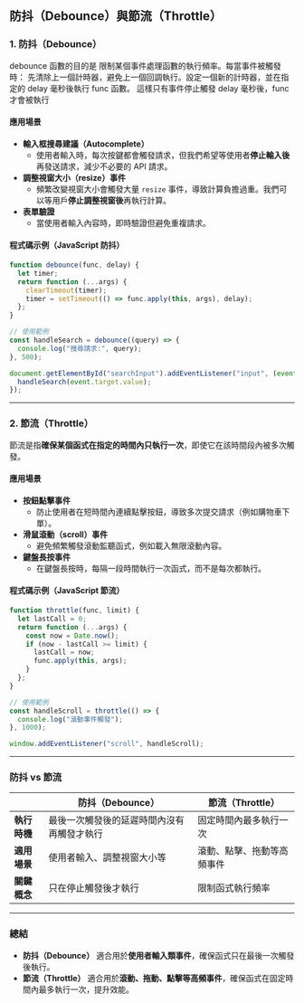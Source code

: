 ## 防抖（Debounce）與節流（Throttle）

### 1. 防抖（Debounce）
debounce 函數的目的是 限制某個事件處理函數的執行頻率。每當事件被觸發時：
先清除上一個計時器，避免上一個回調執行。設定一個新的計時器，並在指定的 delay 毫秒後執行 func 函數。
這樣只有事件停止觸發 delay 毫秒後，func 才會被執行

#### **應用場景**
- **輸入框搜尋建議（Autocomplete）**
  - 使用者輸入時，每次按鍵都會觸發請求，但我們希望等使用者**停止輸入後**再發送請求，減少不必要的 API 請求。
- **調整視窗大小（resize）事件**
  - 頻繁改變視窗大小會觸發大量 `resize` 事件，導致計算負擔過重。我們可以等用戶**停止調整視窗後**再執行計算。
- **表單驗證**
  - 當使用者輸入內容時，即時驗證但避免重複請求。

#### **程式碼示例（JavaScript 防抖）**
```javascript
function debounce(func, delay) {
  let timer;
  return function (...args) {
    clearTimeout(timer);
    timer = setTimeout(() => func.apply(this, args), delay);
  };
}

// 使用範例
const handleSearch = debounce((query) => {
  console.log("搜尋請求:", query);
}, 500);

document.getElementById("searchInput").addEventListener("input", (event) => {
  handleSearch(event.target.value);
});
```

---

### 2. 節流（Throttle）
節流是指**確保某個函式在指定的時間內只執行一次**，即使它在該時間段內被多次觸發。

#### **應用場景**
- **按鈕點擊事件**
  - 防止使用者在短時間內連續點擊按鈕，導致多次提交請求（例如購物車下單）。
- **滑鼠滾動（scroll）事件**
  - 避免頻繁觸發滾動監聽函式，例如載入無限滾動內容。
- **鍵盤長按事件**
  - 在鍵盤長按時，每隔一段時間執行一次函式，而不是每次都執行。

#### **程式碼示例（JavaScript 節流）**
```javascript
function throttle(func, limit) {
  let lastCall = 0;
  return function (...args) {
    const now = Date.now();
    if (now - lastCall >= limit) {
      lastCall = now;
      func.apply(this, args);
    }
  };
}

// 使用範例
const handleScroll = throttle(() => {
  console.log("滾動事件觸發");
}, 1000);

window.addEventListener("scroll", handleScroll);
```

---

### **防抖 vs 節流**
|  | **防抖（Debounce）** | **節流（Throttle）** |
|---|---|---|
| **執行時機** | 最後一次觸發後的延遲時間內沒有再觸發才執行 | 固定時間內最多執行一次 |
| **適用場景** | 使用者輸入、調整視窗大小等 | 滾動、點擊、拖動等高頻事件 |
| **關鍵概念** | 只在停止觸發後才執行 | 限制函式執行頻率 |

---

### **總結**
- **防抖（Debounce）** 適合用於**使用者輸入類事件**，確保函式只在最後一次觸發後執行。
- **節流（Throttle）** 適合用於**滾動、拖動、點擊等高頻事件**，確保函式在固定時間內最多執行一次，提升效能。

